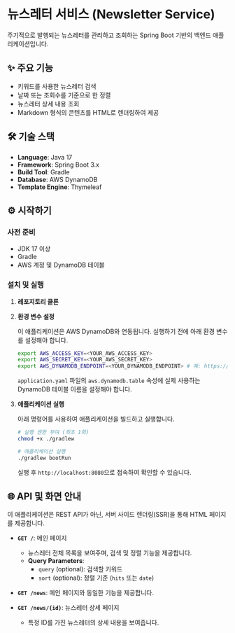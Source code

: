 # 뉴스레터 서비스 (Newsletter Service)

주기적으로 발행되는 뉴스레터를 관리하고 조회하는 Spring Boot 기반의 백엔드 애플리케이션입니다.

## ✨ 주요 기능

- 키워드를 사용한 뉴스레터 검색
- 날짜 또는 조회수를 기준으로 한 정렬
- 뉴스레터 상세 내용 조회
- Markdown 형식의 콘텐츠를 HTML로 렌더링하여 제공

## 🛠️ 기술 스택

- **Language**: Java 17
- **Framework**: Spring Boot 3.x
- **Build Tool**: Gradle
- **Database**: AWS DynamoDB
- **Template Engine**: Thymeleaf

## ⚙️ 시작하기

### 사전 준비

- JDK 17 이상
- Gradle
- AWS 계정 및 DynamoDB 테이블

### 설치 및 실행

1.  **레포지토리 클론**

2.  **환경 변수 설정**

    이 애플리케이션은 AWS DynamoDB와 연동됩니다. 실행하기 전에 아래 환경 변수를 설정해야 합니다.

    ```bash
    export AWS_ACCESS_KEY=<YOUR_AWS_ACCESS_KEY>
    export AWS_SECRET_KEY=<YOUR_AWS_SECRET_KEY>
    export AWS_DYNAMODB_ENDPOINT=<YOUR_DYNAMODB_ENDPOINT> # 예: https://dynamodb.ap-northeast-2.amazonaws.com
    ```
    
    `application.yaml` 파일의 `aws.dynamodb.table` 속성에 실제 사용하는 DynamoDB 테이블 이름을 설정해야 합니다.

3.  **애플리케이션 실행**

    아래 명령어를 사용하여 애플리케이션을 빌드하고 실행합니다.

    ```bash
    # 실행 권한 부여 (최초 1회)
    chmod +x ./gradlew

    # 애플리케이션 실행
    ./gradlew bootRun
    ```

    실행 후 `http://localhost:8080`으로 접속하여 확인할 수 있습니다.

## 🌐 API 및 화면 안내

이 애플리케이션은 REST API가 아닌, 서버 사이드 렌더링(SSR)을 통해 HTML 페이지를 제공합니다.

- **`GET /`**: 메인 페이지
  - 뉴스레터 전체 목록을 보여주며, 검색 및 정렬 기능을 제공합니다.
  - **Query Parameters**:
    - `query` (optional): 검색할 키워드
    - `sort` (optional): 정렬 기준 (`hits` 또는 `date`)

- **`GET /news`**: 메인 페이지와 동일한 기능을 제공합니다.

- **`GET /news/{id}`**: 뉴스레터 상세 페이지
  - 특정 ID를 가진 뉴스레터의 상세 내용을 보여줍니다.
